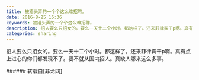 ```yaml
---
title: 被猎头弄的一个个这么难招聘。
date: 2016-8-25 16:36
keywords: 被猎头弄的一个个这么难招聘。
description: 招人要么只招女的。要么一天十二个小时。都这样了。还来菲律宾干p啊。真有点上进心的你们都发现不了。要不就从国内招人。真缺人哪来这么多事。
categories: sharing
---
```

<td class="t_f" id="postmessage_387850">

招人要么只招女的。要么一天十二个小时。都这样了。还来菲律宾干p啊。真有点上进心的你们都发现不了。要不就从国内招人。真缺人哪来这么多事。<br/>
</td>
###### 转载自[菲龙网]